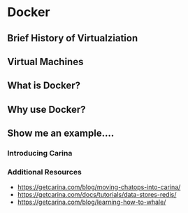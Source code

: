 # Docker

## Brief History of Virtualziation

## Virtual Machines

## What is Docker?

## Why use Docker?

## Show me an example....

### Introducing Carina

### Additional Resources

* https://getcarina.com/blog/moving-chatops-into-carina/
* https://getcarina.com/docs/tutorials/data-stores-redis/
* https://getcarina.com/blog/learning-how-to-whale/

